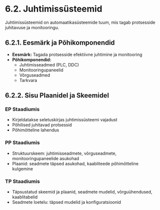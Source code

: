 # 6.2. Juhtimissüsteemid

Juhtimissüsteemid on automaatikasüsteemide tuum, mis tagab protsesside juhitavuse ja monitooringu.

## 6.2.1. Eesmärk ja Põhikomponendid

* **Eesmärk:** Tagada protsesside efektiivne juhtimine ja monitooring
* **Põhikomponendid:**
    * Juhtimisseadmed (PLC, DDC)
    * Monitooringupaneelid
    * Võrguseadmed
    * Tarkvara

## 6.2.2. Sisu Plaanidel ja Skeemidel

### EP Staadiumis
* Kirjeldatakse seletuskirjas juhtimissüsteemi vajadust
* Põhilised juhitavad protsessid
* Põhimõtteline lahendus

### PP Staadiumis
* Struktuurskeem: juhtimisseadmete, võrguseadmete, monitooringupaneelide asukohad
* Plaanid: seadmete täpsed asukohad, kaabliteede põhimõtteline kulgemine

### TP Staadiumis
* Täpsustatud skeemid ja plaanid, seadmete mudelid, võrguühendused, kaablitabelid
* Seadmete loetelu: täpsed mudelid ja konfiguratsioonid
